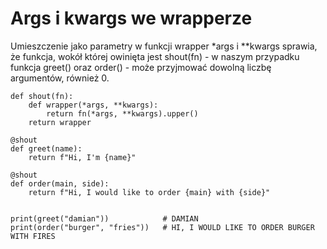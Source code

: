 # Args i kwargs we wrapperze  
Umieszczenie jako parametry w funkcji wrapper *args i **kwargs sprawia, że funkcja, wokół której owinięta jest shout(fn) - w naszym przypadku funkcja greet() oraz order() - może przyjmować dowolną liczbę argumentów, również 0.  
  
```
def shout(fn):
    def wrapper(*args, **kwargs):
        return fn(*args, **kwargs).upper()
    return wrapper
    
@shout
def greet(name):
    return f"Hi, I'm {name}"
    
@shout
def order(main, side):
    return f"Hi, I would like to order {main} with {side}"
    

print(greet("damian"))            # DAMIAN
print(order("burger", "fries"))   # HI, I WOULD LIKE TO ORDER BURGER WITH FIRES
```
